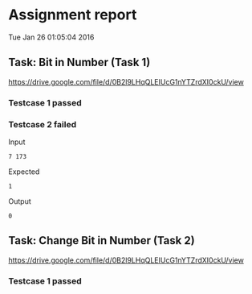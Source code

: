 # Assignment report
Tue Jan 26 01:05:04 2016
## Task: Bit in Number (Task 1)
https://drive.google.com/file/d/0B2l9LHqQLEIUcG1nYTZrdXI0ckU/view

### Testcase 1 passed
### Testcase 2 failed
Input
```
7 173
```


Expected
```
1
```


Output
```
0
```

## Task: Change Bit in Number (Task 2)
https://drive.google.com/file/d/0B2l9LHqQLEIUcG1nYTZrdXI0ckU/view

### Testcase 1 passed
